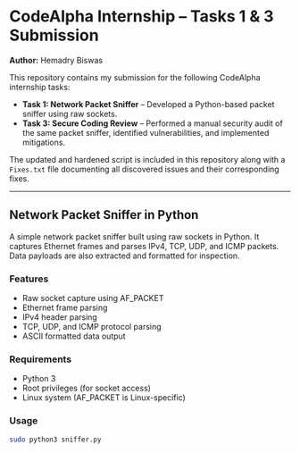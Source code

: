 # CodeAlpha Internship – Tasks 1 & 3 Submission  
**Author:** Hemadry Biswas  

This repository contains my submission for the following CodeAlpha internship tasks:

- **Task 1: Network Packet Sniffer** – Developed a Python-based packet sniffer using raw sockets.  
- **Task 3: Secure Coding Review** – Performed a manual security audit of the same packet sniffer, identified vulnerabilities, and implemented mitigations.

The updated and hardened script is included in this repository along with a `Fixes.txt` file documenting all discovered issues and their corresponding fixes.

---

## Network Packet Sniffer in Python

A simple network packet sniffer built using raw sockets in Python. It captures Ethernet frames and parses IPv4, TCP, UDP, and ICMP packets. Data payloads are also extracted and formatted for inspection.

### Features

- Raw socket capture using AF_PACKET  
- Ethernet frame parsing  
- IPv4 header parsing  
- TCP, UDP, and ICMP protocol parsing  
- ASCII formatted data output  

### Requirements

- Python 3  
- Root privileges (for socket access)  
- Linux system (AF_PACKET is Linux-specific)  

### Usage

```bash
sudo python3 sniffer.py
